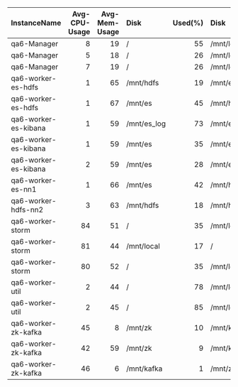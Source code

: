 | InstanceName         |   Avg-CPU-Usage |   Avg-Mem-Usage | Disk        |   Used(%) | Disk                |   Used(%) |
|:---------------------|----------------:|----------------:|:------------|----------:|:--------------------|----------:|
| qa6-Manager          |               8 |              19 | /           |        55 | /mnt/local          |         0 |
| qa6-Manager          |               5 |              18 | /           |        26 | /mnt/local          |         0 |
| qa6-Manager          |               7 |              19 | /           |        26 | /mnt/local          |         0 |
| qa6-worker-es-hdfs   |               1 |              65 | /mnt/hdfs   |        19 | /mnt/es             |        37 |
| qa6-worker-es-hdfs   |               1 |              67 | /mnt/es     |        45 | /mnt/hdfs           |        19 |
| qa6-worker-es-kibana |               1 |              59 | /mnt/es_log |        73 | /mnt/es             |        44 |
| qa6-worker-es-kibana |               1 |              59 | /mnt/es     |        35 | /mnt/es_log         |        63 |
| qa6-worker-es-kibana |               2 |              59 | /mnt/es     |        28 | /mnt/es_log         |        71 |
| qa6-worker-es-nn1    |               1 |              66 | /mnt/es     |        42 | /mnt/hdfs_namenode1 |         0 |
| qa6-worker-hdfs-nn2  |               3 |              63 | /mnt/hdfs   |        18 | /mnt/hdfs_namenode2 |         0 |
| qa6-worker-storm     |              84 |              51 | /           |        35 | /mnt/local          |        20 |
| qa6-worker-storm     |              81 |              44 | /mnt/local  |        17 | /                   |        35 |
| qa6-worker-storm     |              80 |              52 | /           |        35 | /mnt/local          |        23 |
| qa6-worker-util      |               2 |              44 | /           |        78 | /mnt/local          |        15 |
| qa6-worker-util      |               2 |              45 | /           |        85 | /mnt/local          |        14 |
| qa6-worker-zk-kafka  |              45 |               8 | /mnt/zk     |        10 | /mnt/kafka          |         1 |
| qa6-worker-zk-kafka  |              42 |              59 | /mnt/zk     |         9 | /mnt/kafka          |         1 |
| qa6-worker-zk-kafka  |              46 |               6 | /mnt/kafka  |         1 | /mnt/zk             |        10 |
